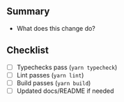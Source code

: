 ## Summary

- What does this change do?

## Checklist

- [ ] Typechecks pass (`yarn typecheck`)
- [ ] Lint passes (`yarn lint`)
- [ ] Build passes (`yarn build`)
- [ ] Updated docs/README if needed